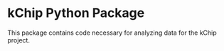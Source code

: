 # kChip Python Package

This package contains code necessary for analyzing data for the kChip project. 
